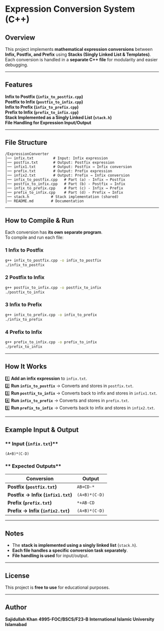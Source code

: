 # Expression Conversion System (C++)

##  Overview
This project implements **mathematical expression conversions** between **Infix, Postfix, and Prefix** using **Stacks (Singly Linked List & Templates)**.  
Each conversion is handled in a **separate C++ file** for modularity and easier debugging.  

---

##  Features
 **Infix to Postfix (`infix_to_postfix.cpp`)**  
 **Postfix to Infix (`postfix_to_infix.cpp`)**  
 **Infix to Prefix (`infix_to_prefix.cpp`)**  
 **Prefix to Infix (`prefix_to_infix.cpp`)**  
 **Stack Implemented as a Singly Linked List (`stack.h`)**  
 **File Handling for Expression Input/Output**  

---

##  File Structure
```
/ExpressionConverter
│── infix.txt         # Input: Infix expression
│── postfix.txt       # Output: Postfix expression
│── infix1.txt        # Output: Postfix → Infix conversion
│── prefix.txt        # Output: Prefix expression
│── infix2.txt        # Output: Prefix → Infix conversion
│── infix_to_postfix.cpp   # Part (a) - Infix → Postfix
│── postfix_to_infix.cpp   # Part (b) - Postfix → Infix
│── infix_to_prefix.cpp    # Part (c) - Infix → Prefix
│── prefix_to_infix.cpp    # Part (d) - Prefix → Infix
│── stack.h          # Stack implementation (shared)
│── README.md        # Documentation
```

---

##  How to Compile & Run
Each conversion has **its own separate program**.  
To compile and run each file:

### **1️ Infix to Postfix**
```sh
g++ infix_to_postfix.cpp -o infix_to_postfix
./infix_to_postfix
```

### **2 Postfix to Infix**
```sh
g++ postfix_to_infix.cpp -o postfix_to_infix
./postfix_to_infix
```

### **3️ Infix to Prefix**
```sh
g++ infix_to_prefix.cpp -o infix_to_prefix
./infix_to_prefix
```

### **4️ Prefix to Infix**
```sh
g++ prefix_to_infix.cpp -o prefix_to_infix
./prefix_to_infix
```

---

##  How It Works
1️⃣ **Add an infix expression** to `infix.txt`.  
2️⃣ **Run `infix_to_postfix`** → Converts and stores in `postfix.txt`.  
3️⃣ **Run `postfix_to_infix`** → Converts back to infix and stores in `infix1.txt`.  
4️⃣ **Run `infix_to_prefix`** → Converts and stores in `prefix.txt`.  
5️⃣ **Run `prefix_to_infix`** → Converts back to infix and stores in `infix2.txt`.  

---

##  Example Input & Output
### ** Input (`infix.txt`)**
```
(A+B)*(C-D)
```

### ** Expected Outputs**
| Conversion  | Output |
|------------|------------|
| **Postfix (`postfix.txt`)** | `AB+CD-*` |
| **Postfix → Infix (`infix1.txt`)** | `(A+B)*(C-D)` |
| **Prefix (`prefix.txt`)** | `*+AB-CD` |
| **Prefix → Infix (`infix2.txt`)** | `(A+B)*(C-D)` |

---

##  Notes
- The **stack is implemented using a singly linked list** (`stack.h`).  
- **Each file handles a specific conversion task separately**.  
- **File handling is used** for input/output.  

---

##  License
This project is **free to use** for educational purposes.

---

##  Author
**Sajidullah Khan**
**4995-FOC/BSCS/F23-B**
 **International Islamic University Islamabad**  
```
